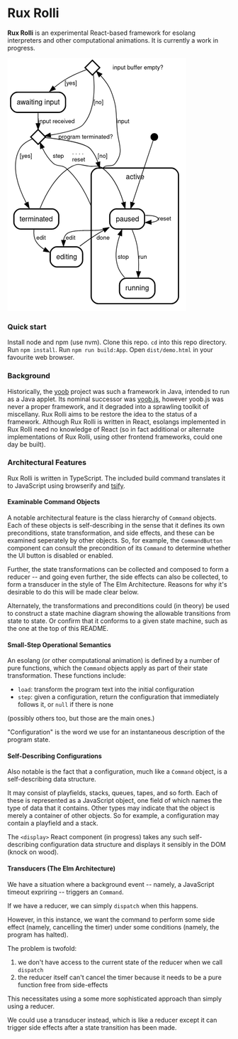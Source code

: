 Rux Rolli
=========

**Rux Rolli** is an experimental React-based framework for esolang
interpreters and other computational animations.  It is currently
a work in progress.

![state machine diagram for Rux Rolli](images/state-machine-diagram.png?raw=true)

### Quick start

Install node and npm (use nvm).  Clone this repo.  `cd` into this
repo directory.  Run `npm install`.  Run `npm run build:App`.
Open `dist/demo.html` in your favourite web browser.

### Background

Historically, the [yoob][] project was such a framework in Java,
intended to run as a Java applet.  Its nominal successor was
[yoob.js][], however yoob.js was never a proper framework, and it
degraded into a sprawling toolkit of miscellany.  Rux Rolli aims
to be restore the idea to the status of a framework.  Although
Rux Rolli is written in React, esolangs implemented in Rux Rolli
need no knowledge of React (so in fact additional or alternate
implementations of Rux Rolli, using other frontend frameworks,
could one day be built).

### Architectural Features

Rux Rolli is written in TypeScript.  The included build command
translates it to JavaScript using browserify and [tsify][].

#### Examinable Command Objects

A notable architectural feature is the class hierarchy of
`Command` objects.  Each of these objects is self-describing
in the sense that it defines its own preconditions, state
transformation, and side effects, and these can be examined
seperately by other objects.  So, for example, the
`CommandButton` component can consult the precondition of
its `Command` to determine whether the UI button is disabled
or enabled.

Further, the state transformations can be collected and
composed to form a reducer -- and going even further,
the side effects can also be collected, to form a
transducer in the style of The Elm Architecture.  Reasons
for why it's desirable to do this will be made clear below.

Alternately, the transformations and preconditions could
(in theory) be used to construct a state machine diagram
showing the allowable transitions from state to state.  Or
confirm that it conforms to a given state machine, such as
the one at the top of this README.

#### Small-Step Operational Semantics

An esolang (or other computational animation) is defined by
a number of pure functions, which the `Command` objects apply
as part of their state transformation.  These functions
include:

*   `load`: transform the program text into the initial
    configuration
*   `step`: given a configuration, return the configuration
    that immediately follows it, or `null` if there is none

(possibly others too, but those are the main ones.)

"Configuration" is the word we use for an instantaneous
description of the program state.

#### Self-Describing Configurations

Also notable is the fact that a configuration, much like
a `Command` object, is a self-describing data structure.

It may consist of playfields, stacks, queues, tapes, and so
forth.  Each of these is represented as a JavaScript object,
one field of which names the type of data that it contains.
Other types may indicate that the object is merely a container
of other objects.  So for example, a configuration may
contain a playfield and a stack.

The `<display>` React component (in progress) takes any such
self-describing configuration data structure and displays it
sensibly in the DOM (knock on wood).

#### Transducers (The Elm Architecture)

We have a situation where a background event -- namely, a
JavaScript timeout expriring -- triggers an `Command`.

If we have a reducer, we can simply `dispatch` when this
happens.

However, in this instance, we want the command to perform
some side effect (namely, cancelling the timer) under
some conditions (namely, the program has halted).

The problem is twofold:

1. we don't have access to the current state of the reducer
   when we call `dispatch`
2. the reducer itself can't cancel the timer because it
   needs to be a pure function free from side-effects

This necessitates using a some more sophisticated approach
than simply using a reducer.

We could use a transducer instead, which is like a reducer
except it can trigger side effects after a state transition
has been made.

[yoob]: https://catseye.tc/node/yoob
[yoob.js]: https://catseye.tc/node/yoob.js
[tsify]: https://github.com/TypeStrong/tsify

